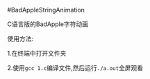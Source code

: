 #BadAppleStringAnimation

C语言版的BadApple字符动画

使用方法:

1.在终端中打开文件夹

2.使用`gcc 1.c`编译文件,然后运行`./a.out`全屏观看